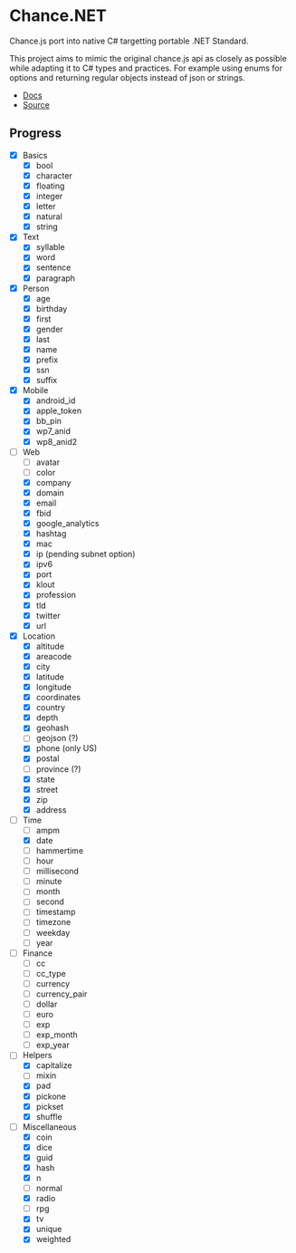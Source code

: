 # Chance.NET

Chance.js port into native C# targetting portable .NET Standard.

This project aims to mimic the original chance.js api as closely as possible while adapting it to C# types and practices. For example using enums for options and returning regular objects instead of json or strings.

- [Docs](http://chancejs.com)
- [Source](https://github.com/chancejs/chancejs)

## Progress

- [x] Basics
	- [x] bool
	- [x] character
	- [x] floating
	- [x] integer
	- [x] letter
	- [x] natural
	- [x] string
- [x] Text
	- [x] syllable
	- [x] word
	- [x] sentence
	- [x] paragraph
- [x] Person
	- [x] age
	- [x] birthday
	- [x] first
	- [x] gender
	- [x] last
	- [x] name
	- [x] prefix
	- [x] ssn
	- [x] suffix
- [x] Mobile
	- [x] android_id
	- [x] apple_token
	- [x] bb_pin
	- [x] wp7_anid
	- [x] wp8_anid2
- [ ] Web
	- [ ] avatar
	- [ ] color
	- [x] company
	- [x] domain
	- [x] email
	- [x] fbid
	- [x] google_analytics
	- [x] hashtag
	- [x] mac
	- [x] ip (pending subnet option)
	- [x] ipv6
	- [x] port
	- [x] klout
	- [x] profession
	- [x] tld
	- [x] twitter
	- [x] url
- [x] Location
	- [x] altitude
	- [x] areacode
	- [x] city
	- [x] latitude
	- [x] longitude
	- [x] coordinates
	- [x] country
	- [x] depth
	- [x] geohash
	- [ ] geojson (?)
	- [x] phone (only US)
	- [x] postal
	- [ ] province (?)
	- [x] state
	- [x] street
	- [x] zip
	- [x] address
- [ ] Time
	- [ ] ampm
	- [x] date
	- [ ] hammertime
	- [ ] hour
	- [ ] millisecond
	- [ ] minute
	- [ ] month
	- [ ] second
	- [ ] timestamp
	- [ ] timezone
	- [ ] weekday
	- [ ] year
- [ ] Finance
	- [ ] cc
	- [ ] cc_type
	- [ ] currency
	- [ ] currency_pair
	- [ ] dollar
	- [ ] euro
	- [ ] exp
	- [ ] exp_month
	- [ ] exp_year
- [ ] Helpers
	- [x] capitalize
	- [ ] mixin
	- [x] pad
	- [x] pickone
	- [x] pickset
	- [x] shuffle
- [ ] Miscellaneous
	- [x] coin
	- [x] dice
	- [x] guid
	- [x] hash
	- [x] n
	- [ ] normal
	- [x] radio
	- [ ] rpg
	- [x] tv
	- [x] unique
	- [x] weighted